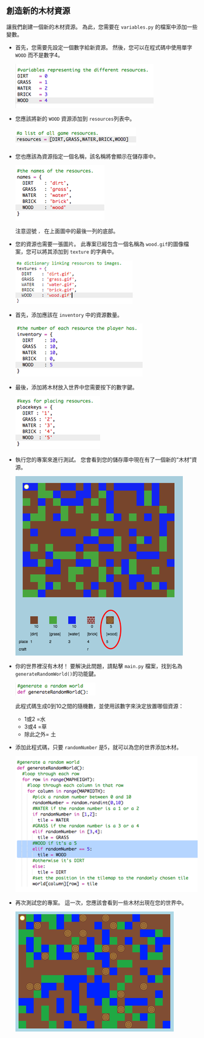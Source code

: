 ## 創造新的木材資源

讓我們創建一個新的木材資源。 為此，您需要在 `variables.py` 的檔案中添加一些變數。

+ 首先，您需要先設定一個數字給新資源。 然後，您可以在程式碼中使用單字 `WOOD` 而不是數字4。
    
    ![截圖](images/craft-wood-const.png)

+ 您應該將新的 `WOOD` 資源添加到 `resources`列表中。
    
    ![截圖](images/craft-wood-resources.png)

+ 您也應該為資源指定一個名稱，該名稱將會顯示在儲存庫中。
    
    ![截圖](images/craft-wood-name.png)
    
    注意逗號 `，` 在上面圖中的最後一列的底部。

+ 您的資源也需要一張圖片。 此專案已經包含一個名稱為 `wood.gif`的圖像檔案，您可以將其添加到 `texture` 的字典中。
    
    ![截圖](images/craft-wood-texture.png)

+ 首先，添加應該在 `inventory` 中的資源數量。
    
    ![截圖](images/craft-wood-inventory.png)

+ 最後，添加將木材放入世界中您需要按下的數字鍵。
    
    ![截圖](images/craft-wood-placekey.png)

+ 執行您的專案來進行測試。 您會看到您的儲存庫中現在有了一個新的“木材”資源。
    
    ![截圖](images/craft-wood-test.png)

+ 你的世界裡沒有木材！ 要解決此問題，請點擊 `main.py` 檔案，找到名為 `generateRandomWorld()`的功能鍵。
    
    ![截圖](images/craft-wood-random1.png)
    
    此程式碼生成0到10之間的隨機數，並使用該數字來決定放置哪個資源：
    
    + 1或2 =水
    + 3或4 =草
    + 除此之外= 土

+ 添加此程式碼，只要 `randomNumber` 是5，就可以為您的世界添加木材。
    
    ![截圖](images/craft-wood-random2.png)

+ 再次測試您的專案。 這一次，您應該會看到一些木材出現在您的世界中。
    
    ![截圖](images/craft-wood-test2.png)